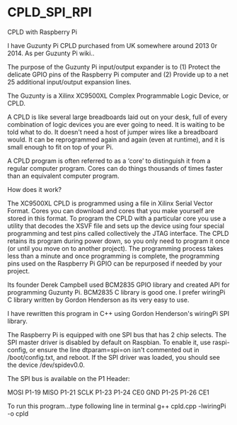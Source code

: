 # CPLD_SPI_RPI
CPLD with Raspberry Pi

I have Guzunty Pi CPLD purchased from UK somewhere around 2013 0r 2014. As per Guzunty Pi wiki..

The purpose of the Guzunty Pi input/output expander is to (1) Protect the delicate GPIO pins of the Raspberry Pi computer and
(2) Provide up to a net 25 additional input/output expansion lines.

The Guzunty is a Xilinx XC9500XL Complex Programmable Logic Device, or CPLD.

A CPLD is like several large breadboards laid out on your desk, full of every combination of logic devices you are ever going to need. It is waiting to be told what to do. It doesn't need a host of jumper wires like a breadboard would. It can be reprogrammed again and again (even at runtime), and it is small enough to fit on top of your Pi.

A CPLD program is often referred to as a ‘core’ to distinguish it from a regular computer program. Cores can do things thousands of times faster than an equivalent computer program.

How does it work?

The XC9500XL CPLD is programmed using a file in Xilinx Serial Vector Format. Cores you can download and cores that you make yourself are stored in this format. To program the CPLD with a particular core you use a utility that decodes the XSVF file and sets up the device using four special programming and test pins called collectively the JTAG interface. The CPLD retains its program during power down, so you only need to program it once (or until you move on to another project). The programming process takes less than a minute and once programming is complete, the programming pins used on the Raspberry Pi GPIO can be repurposed if needed by your project.

Its founder Derek Campbell used BCM2835 GPIO library and created API for programming Guzunty Pi. BCM2835 C library is good one. I prefer wiringPi C library written by Gordon Henderson as its very easy to use.

I have rewritten this program in C++ using Gordon Henderson's wiringPi SPI library.

The Raspberry Pi is equipped with one SPI bus that has 2 chip selects. The SPI master driver is disabled by default on Raspbian. To enable it, use raspi-config, or ensure the line dtparam=spi=on isn't commented out in /boot/config.txt, and reboot. If the SPI driver was loaded, you should see the device /dev/spidev0.0.

The SPI bus is available on the P1 Header:

MOSI    P1-19
MISO    P1-21
SCLK    P1-23   P1-24    CE0
GND     P1-25   P1-26    CE1

To run this program...type following line in terminal
g++ cpld.cpp -lwiringPi -o cpld
